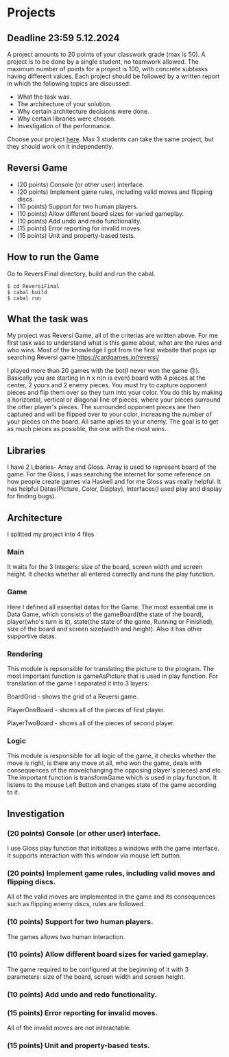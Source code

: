 # Projects 

## Deadline 23:59 5.12.2024

A project amounts to 20 points of your classwork grade (max is 50). 
A project is to be done by a single student, no teamwork allowed. 
The maximum number of points for a project is 100, with concrete subtasks having different values.
Each project should be followed by a written report in which the following topics are discussed:

* What the task was.
* The architecture of your solution.
* Why certain architecture decisions were done. 
* Why certain libraries were chosen.
* Investigation of the performance.

Choose your project [here](https://docs.google.com/spreadsheets/d/138z6qgMBtROwDxh4niDajSIGZNb4r-ucpLowJDk7qjM/edit?usp=sharing). Max 3 students can take the same project, but they should work on it independently. 

## Reversi Game

* (20 points) Console (or other user) interface.
* (20 points) Implement game rules, including valid moves and flipping discs.
* (10 points) Support for two human players.
* (10 points) Allow different board sizes for varied gameplay.
* (10 points) Add undo and redo functionality.
* (15 points) Error reporting for invalid moves.
* (15 points) Unit and property-based tests.

## How to run the Game
Go to ReversiFinal directory, build and run the cabal.
```
$ cd ReversiFinal
$ cabal build
$ cabal run
```

## What the task was

My project was Reversi Game, all of the criterias are written above. For me first task was to understand what is this game about, what are the rules and who wins. Most of the knowledge I got from the first website that pops up searching Reversi game https://cardgames.io/reversi/

I played more than 20 games with the bot(I never won the game 😢). Basically you are starting in n x n(n is even) board with 4 pieces at the center, 2 yours and 2 enemy pieces. You must try to capture opponent pieces and flip them over so they turn into your color. You do this by making a horizontal, vertical or diagonal line of pieces, where your pieces surround the other player's pieces. The surrounded opponent pieces are then captured and will be flipped over to your color, increasing the number of your pieces on the board. All same aplies to your enemy. The goal is to get as much pieces as possible, the one with the most wins.

## Libraries

I have 2 Libaries- Array and Gloss. Array is used to represent board of the game. For the Gloss, I was searching the internet for some reference on how people create games via Haskell and for me Gloss was really helpful. It has helpful Datas(Picture, Color, Display), Interfaces(I used play and display for finding bugs). 

## Architecture 

I splitted my project into 4 files

### Main

It waits for the 3 Integers: size of the board, screen width and screen height. It checks whether all entered correctly and runs the play function.
### Game

Here I defined all essential datas for the Game. The most essential one is Data Game, which consists of the gameBoard(the state of the board), player(who's turn is it), state(the state of the game, Running or Finished), size of the board and screen size(width and height). Also it has other supportive datas. 

### Rendering

This module is repsonsible for translating the picture to the program. The most important function is gameAsPicture that is used in play function. For translation of the game I separated it into 3 layers: 

BoardGrid - shows the grid of a Reversi game.

PlayerOneBoard - shows all of the pieces of first player.

PlayerTwoBoard - shows all of the pieces of second player.

### Logic

This module is responsible for all logic of the game, it checks whether the move is right, is there any move at all, who won the game, deals with consequences of the move(changing the opposing player's pieces) and etc. The important function is transformGame which is used in play function. It listens to the mouse Left Button and changes state of the game according to it.

## Investigation

### (20 points) Console (or other user) interface.

I use Gloss play function that initializes a windows with the game interface. It supports interaction with this window via mouse left button.

### (20 points) Implement game rules, including valid moves and flipping discs.
All of the valid moves are implemented in the game and its consequences such as flipping enemy discs, rules are followed. 

### (10 points) Support for two human players.
The games allows two human interaction.

### (10 points) Allow different board sizes for varied gameplay.
The game required to be configured at the beginning of it with 3 parameters: size of the board, screen width and screen height.
### (10 points) Add undo and redo functionality.

### (15 points) Error reporting for invalid moves.
All of the invalid moves are not interactable.
### (15 points) Unit and property-based tests.
